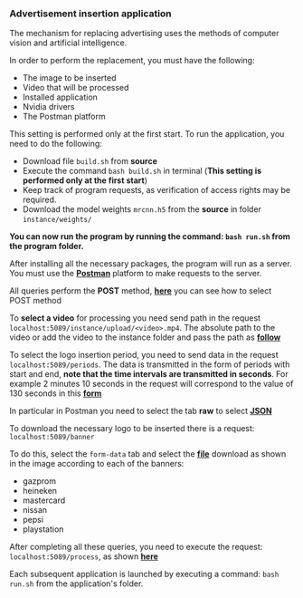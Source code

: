 
### Advertisement insertion application


The mechanism for replacing advertising uses the methods of computer vision and artificial intelligence.


In order to perform the replacement, you must have the following:
 - The image to be inserted
 - Video that will be processed
 - Installed application
 - Nvidia drivers
 - The Postman platform

This setting is performed only at the first start.
To run the application, you need to do the following:
 - Download file ```build.sh``` from **source**
 - Execute the command ```bash build.sh``` in terminal (**This setting is performed only at the first start**)
 - Keep track of program requests, as verification of access rights may be required.
 - Download the model weights ```mrcnn.h5``` from the **source** in folder ```instance/weights/```

**You can now run the program by running the command: ```bash run.sh``` from the program folder.**


After installing all the necessary packages, the program will run as a server. You must use the **[Postman](http://ubuntuhandbook.org/index.php/2018/09/install-postman-app-easily-via-snap-in-ubuntu-18-04/)** platform to make requests to the server.

All queries perform the **POST** method, **[here](/static/post_method.png?raw=true)** you can see how to select POST method

To **select a video** for processing you need send path in the request ```localhost:5089/instance/upload/<video>.mp4```. The absolute path to the video or add the video to the instance folder and pass the path as **[follow](/static/set_video.png?raw=true)**


To select the logo insertion period, you need to send data in the request ```localhost:5089/periods```. 
The data is transmitted in the form of periods with start and end, **note that the time intervals are transmitted in seconds**. For example 2 minutes 10 seconds in the request will correspond to the value of 130 seconds in this **[form](/static/periods.png?raw=true)**

In particular in Postman you need to select the tab **raw** to select **[JSON](/static/json.png?raw=true)**

To download the necessary logo to be inserted there is a request: ```localhost:5089/banner```

To do this, select the ```form-data``` tab and select the **[file](/static/banner.png?raw=true)** download as shown in the image according to each of the banners:
 - gazprom
 - heineken
 - mastercard
 - nissan
 - pepsi
 - playstation

After completing all these queries, you need to execute the request: ```localhost:5089/process```, as shown **[here](/static/start_process.png?raw=true)**

Each subsequent application is launched by executing a command: ```bash run.sh``` from the application's folder.

